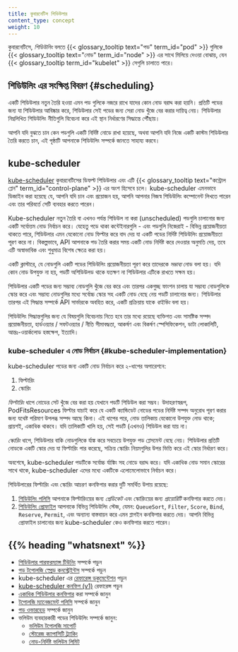 ```yaml
---
title: কুবারনেটিস শিডিউলার
content_type: concept
weight: 10
---
```


<!-- overview -->

কুবারনেটিসে, _শিডিউলিং_ বলতে {{< glossary_tooltip text="পড" term_id="pod" >}}
গুলিকে {{< glossary_tooltip text="নোড" term_id="node" >}} এর সাথে মিলিয়ে দেওয়া বোঝায়, যেন
{{< glossary_tooltip term_id="kubelet" >}} সেগুলি চালাতে পারে।

<!-- body -->

## শিডিউলিং এর সংক্ষিপ্ত বিবরণ {#scheduling}

একটি শিডিউলার নতুন তৈরি হওয়া এমন পড গুলিকে নজরে রাখে 
যাদের কোন নোড বরাদ্দ করা হয়নি। প্রতিটি পডের জন্য যা 
শিডিউলার আবিষ্কার করে, শিডিউলার সেই পডের জন্য সেরা 
নোড খুঁজে বের করার দায়িত্ব নেয়। শিডিউলার নিম্নলিখিত 
শিডিউলিং নীতিগুলি বিবেচনা করে এই স্থান নির্ধারণের সিদ্ধান্তে পৌঁছায়।

আপনি যদি বুঝতে চান কেন পডগুলি একটি নির্দিষ্ট নোডে রাখা হয়েছে,
অথবা আপনি যদি নিজে একটি কাস্টম শিডিউলার তৈরি করতে চান, এই
পৃষ্ঠাটি আপনাকে শিডিউলিং সম্পর্কে জানতে সাহায্য করবে।

## kube-scheduler

[kube-scheduler](/docs/reference/command-line-tools-reference/kube-scheduler/)
কুবারনেটিসের ডিফল্ট শিডিউলার এবং এটি 
{{< glossary_tooltip text="কন্ট্রোল প্লেন" term_id="control-plane" >}} এর অংশ হিসেবে চলে।
kube-scheduler এমনভাবে ডিজাইন করা হয়েছে যে, আপনি যদি চান এবং প্রয়োজন হয়, আপনি
আপনার নিজস্ব শিডিউলিং কম্পোনেন্ট লিখতে পারেন এবং তার পরিবর্তে সেটি ব্যবহার করতে পারেন।

Kube-scheduler নতুন তৈরি বা এখনও পর্যন্ত শিডিউল না করা (unscheduled)
পডগুলি চালানোর জন্য একটি সর্বোত্তম নোড নির্বাচন করে। যেহেতু পডে থাকা 
কন্টেইনারগুলি - এবং পডগুলি নিজেরাই - বিভিন্ন প্রয়োজনীয়তা থাকতে পারে, 
শিডিউলার এমন যেকোনো নোড ফিল্টার করে বাদ দেয় যা একটি পডের নির্দিষ্ট
শিডিউলিং প্রয়োজনীয়তা পূরণ করে না। বিকল্পভাবে, API আপনাকে পড তৈরি করার 
সময় একটি নোড নির্দিষ্ট করে দেওয়ার অনুমতি দেয়, তবে এটি অস্বাভাবিক এবং শুধুমাত্র বিশেষ ক্ষেত্রে করা হয়।

একটি ক্লাস্টারে, যে নোডগুলি একটি পডের শিডিউলিং প্রয়োজনীয়তা পূরণ করে তাদেরকে
_সম্ভাব্য_ নোড বলা হয়। যদি কোন নোড উপযুক্ত না হয়, পডটি
অশিডিউলড থাকে যতক্ষণ না শিডিউলার এটিকে রাখতে সক্ষম হয়।

শিডিউলার একটি পডের জন্য সম্ভাব্য নোডগুলি খুঁজে বের করে এবং তারপর একগুচ্ছ
ফাংশন চালায় যা সম্ভাব্য নোডগুলিকে স্কোর করে এবং সম্ভাব্য নোডগুলির মধ্যে সর্বোচ্চ
স্কোর সহ একটি নোড বেছে নেয় পডটি চালানোর জন্য। শিডিউলার তারপর এই সিদ্ধান্ত সম্পর্কে API সার্ভারকে
অবহিত করে, একটি প্রক্রিয়ায় যাকে _বাইন্ডিং_ বলা হয়।

শিডিউলিং সিদ্ধান্তগুলির জন্য যে বিষয়গুলি বিবেচনায় নিতে হবে তার মধ্যে রয়েছে
ব্যক্তিগত এবং সামষ্টিক সম্পদ প্রয়োজনীয়তা, হার্ডওয়্যার / সফটওয়্যার /
নীতি সীমাবদ্ধতা, আকর্ষণ এবং বিকর্ষণ স্পেসিফিকেশন, ডাটা
লোকালিটি, আন্তঃ-ওয়ার্কলোড হস্তক্ষেপ, ইত্যাদি।

### kube-scheduler এ নোড নির্বাচন {#kube-scheduler-implementation}

kube-scheduler পডের জন্য একটি নোড নির্বাচন করে ২-ধাপের অপারেশনে:

1. ফিল্টারিং
1. স্কোরিং

_ফিল্টারিং_ ধাপে নোডের সেট খুঁজে বের করা হয় যেখানে পডটি শিডিউল করা সম্ভব।
উদাহরণস্বরূপ, PodFitsResources ফিল্টার যাচাই করে যে একটি ক্যান্ডিডেট নোডের
পডের নির্দিষ্ট সম্পদ অনুরোধ পূরণ করার জন্য যথেষ্ট পরিমাণ উপলব্ধ সম্পদ আছে কিনা। 
এই ধাপের পরে, নোড তালিকায় যেকোনো উপযুক্ত নোড থাকে; প্রায়শই, একাধিক থাকবে। 
যদি তালিকাটি খালি হয়, সেই পডটি 
(এখনও) শিডিউল করা যায় না।

_স্কোরিং_ ধাপে, শিডিউলার বাকি নোডগুলিকে র্যাঙ্ক করে সবচেয়ে উপযুক্ত পড প্লেসমেন্ট বেছে নেয়।
শিডিউলার প্রতিটি নোডকে একটি স্কোর দেয় যা ফিল্টারিং পার করেছে, 
সক্রিয় স্কোরিং নিয়মগুলির উপর ভিত্তি করে এই স্কোর নির্ধারণ করে।

অবশেষে, kube-scheduler পডটিকে সর্বোচ্চ র্যাঙ্কিং সহ নোডে বরাদ্দ করে।
যদি একাধিক নোড সমান স্কোরের সাথে থাকে, kube-scheduler এদের মধ্যে
একটিকে এলোমেলোভাবে নির্বাচন করে।

শিডিউলারের ফিল্টারিং এবং স্কোরিং আচরণ কনফিগার
করার দুটি সমর্থিত উপায় রয়েছে:

1. [শিডিউলিং পলিসি](/docs/reference/scheduling/policies) আপনাকে ফিল্টারিংয়ের জন্য _প্রেডিকেট_ এবং স্কোরিংয়ের জন্য _প্রায়োরিটি_ কনফিগার করতে দেয়।
1. [শিডিউলিং প্রোফাইল](/docs/reference/scheduling/config/#profiles) আপনাকে বিভিন্ন শিডিউলিং স্টেজ, যেমন: `QueueSort`, `Filter`, `Score`, `Bind`, `Reserve`, `Permit`, এবং অন্যান্য বাস্তবায়ন করে এমন প্লাগইন কনফিগার করতে দেয়। আপনি বিভিন্ন প্রোফাইল চালানোর জন্য kube-scheduler কেও কনফিগার করতে পারেন।

## {{% heading "whatsnext" %}}

* [শিডিউলার পারফরম্যান্স টিউনিং](/docs/concepts/scheduling-eviction/scheduler-perf-tuning/) সম্পর্কে পড়ুন
* [পড টপোলজি স্প্রেড কনস্ট্রেইন্টস](/docs/concepts/scheduling-eviction/topology-spread-constraints/) সম্পর্কে পড়ুন
* kube-scheduler এর [রেফারেন্স ডকুমেন্টেশন](/docs/reference/command-line-tools-reference/kube-scheduler/) পড়ুন 
* [kube-scheduler কনফিগ (v1)](/docs/reference/config-api/kube-scheduler-config.v1/) রেফারেন্স পড়ুন 
* [একাধিক শিডিউলার কনফিগার](/docs/tasks/extend-kubernetes/configure-multiple-schedulers/) করা সম্পর্কে জানুন 
* [টপোলজি ম্যানেজমেন্ট পলিসি](/docs/tasks/administer-cluster/topology-manager/) সম্পর্কে জানুন 
* [পড ওভারহেড](/docs/concepts/scheduling-eviction/pod-overhead/) সম্পর্কে জানুন 
* ভলিউম ব্যবহারকারী পডের শিডিউলিং সম্পর্কে জানুন:
  * [ভলিউম টপোলজি সাপোর্ট](/docs/concepts/storage/storage-classes/#volume-binding-mode)
  * [স্টোরেজ ক্যাপাসিটি ট্র্যাকিং](/docs/concepts/storage/storage-capacity/)
  * [নোড-নির্দিষ্ট ভলিউম লিমিট](/docs/concepts/storage/storage-limits/)
